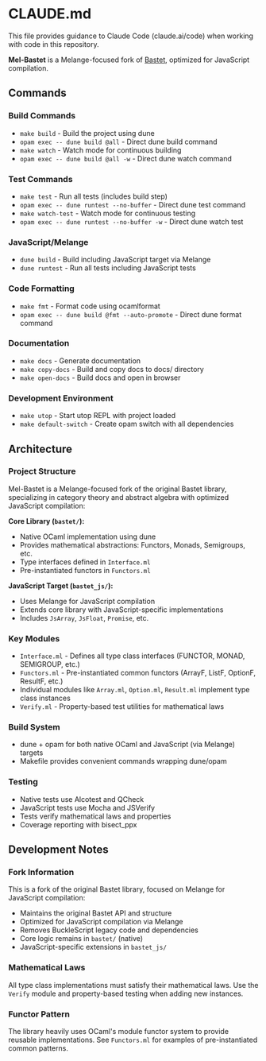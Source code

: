 # CLAUDE.md

This file provides guidance to Claude Code (claude.ai/code) when working with code in this repository.

**Mel-Bastet** is a Melange-focused fork of [Bastet](https://github.com/Risto-Stevcev/bastet), optimized for JavaScript compilation.

## Commands

### Build Commands
- `make build` - Build the project using dune
- `opam exec -- dune build @all` - Direct dune build command
- `make watch` - Watch mode for continuous building
- `opam exec -- dune build @all -w` - Direct dune watch command

### Test Commands
- `make test` - Run all tests (includes build step)
- `opam exec -- dune runtest --no-buffer` - Direct dune test command
- `make watch-test` - Watch mode for continuous testing
- `opam exec -- dune runtest --no-buffer -w` - Direct dune watch test

### JavaScript/Melange
- `dune build` - Build including JavaScript target via Melange
- `dune runtest` - Run all tests including JavaScript tests

### Code Formatting
- `make fmt` - Format code using ocamlformat
- `opam exec -- dune build @fmt --auto-promote` - Direct dune format command

### Documentation
- `make docs` - Generate documentation
- `make copy-docs` - Build and copy docs to docs/ directory
- `make open-docs` - Build docs and open in browser

### Development Environment
- `make utop` - Start utop REPL with project loaded
- `make default-switch` - Create opam switch with all dependencies

## Architecture

### Project Structure
Mel-Bastet is a Melange-focused fork of the original Bastet library, specializing in category theory and abstract algebra with optimized JavaScript compilation:

**Core Library (`bastet/`):**
- Native OCaml implementation using dune
- Provides mathematical abstractions: Functors, Monads, Semigroups, etc.
- Type interfaces defined in `Interface.ml`
- Pre-instantiated functors in `Functors.ml`

**JavaScript Target (`bastet_js/`):**
- Uses Melange for JavaScript compilation
- Extends core library with JavaScript-specific implementations
- Includes `JsArray`, `JsFloat`, `Promise`, etc.

### Key Modules
- `Interface.ml` - Defines all type class interfaces (FUNCTOR, MONAD, SEMIGROUP, etc.)
- `Functors.ml` - Pre-instantiated common functors (ArrayF, ListF, OptionF, ResultF, etc.)
- Individual modules like `Array.ml`, `Option.ml`, `Result.ml` implement type class instances
- `Verify.ml` - Property-based test utilities for mathematical laws

### Build System
- dune + opam for both native OCaml and JavaScript (via Melange) targets
- Makefile provides convenient commands wrapping dune/opam

### Testing
- Native tests use Alcotest and QCheck
- JavaScript tests use Mocha and JSVerify
- Tests verify mathematical laws and properties
- Coverage reporting with bisect_ppx

## Development Notes

### Fork Information
This is a fork of the original Bastet library, focused on Melange for JavaScript compilation:
- Maintains the original Bastet API and structure
- Optimized for JavaScript compilation via Melange
- Removes BuckleScript legacy code and dependencies
- Core logic remains in `bastet/` (native)
- JavaScript-specific extensions in `bastet_js/`

### Mathematical Laws
All type class implementations must satisfy their mathematical laws. Use the `Verify` module and property-based testing when adding new instances.

### Functor Pattern
The library heavily uses OCaml's module functor system to provide reusable implementations. See `Functors.ml` for examples of pre-instantiated common patterns.